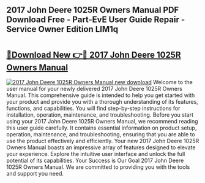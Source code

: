 ## 2017 John Deere 1025R Owners Manual PDF Download Free - Part-EvE User Guide Repair - Service Owner Edition LIM1q

# <h2><a href="http://bc91223.oget.top/?id=2017+John+Deere+1025R+Owners+Manual">🔗Download New 👉🔴 2017 John Deere 1025R Owners Manual</a></h2>

[![2017 John Deere 1025R Owners Manual new download](https://i.imgur.com/5g1atiW.png)](http://bc91223.oget.top/?id=2017+John+Deere+1025R+Owners+Manual)
Welcome to the user manual for your newly delivered 2017 John Deere 1025R Owners Manual. This comprehensive guide is intended to help you get started with your product and provide you with a thorough understanding of its features, functions, and capabilities. You will find step-by-step instructions for installation, operation, maintenance, and troubleshooting. Before you start using your 2017 John Deere 1025R Owners Manual, we recommend reading this user guide carefully. It contains essential information on product setup, operation, maintenance, and troubleshooting, ensuring that you are able to use the product effectively and efficiently. Your new 2017 John Deere 1025R Owners Manual boasts an impressive array of features designed to elevate your experience. Explore the intuitive user interface and unlock the full potential of its capabilities. Your Success is Our Goal 2017 John Deere 1025R Owners Manual. We are committed to providing you with the tools and support you need.
